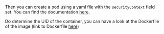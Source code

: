 Then you can create a pod using a yaml file with the `securityContext` field set.
You can find the documentation [here](https://kubernetes.io/docs/tasks/configure-pod-container/security-context/).

Do determine the UID of the container, you can have a look at the Dockerfile of the image (link to Dockerfile [here](https://github.com/nginxinc/docker-nginx-unprivileged/blob/main/Dockerfile-debian.template))